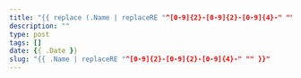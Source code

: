 ```yaml
---
title: "{{ replace (.Name | replaceRE "^[0-9]{2}-[0-9]{2}-[0-9]{4}-" "") "-" " " | title }}"
description: ""
type: post
tags: []
date: {{ .Date }}
slug: "{{ .Name | replaceRE "^[0-9]{2}-[0-9]{2}-[0-9]{4}-" "" }}"
---
```


